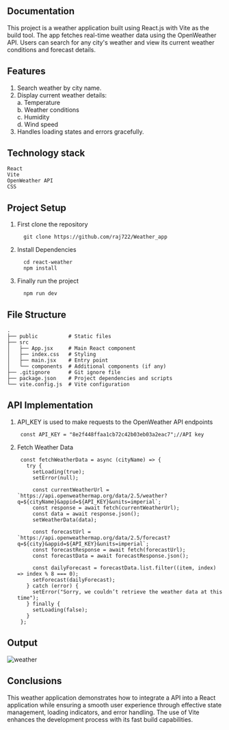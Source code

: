 ## Documentation
This project is a weather application built using React.js with Vite as the build tool. The app fetches real-time weather data using the OpenWeather API. Users can search for any city's weather and view its current weather conditions and forecast details.

## Features
1. Search weather by city name.
2. Display current weather details:
   <br/>
   a. Temperature <br/>
   b. Weather conditions<br/>
   c. Humidity<br/>
   d. Wind speed<br/>
4. Handles loading states and errors gracefully.

## Technology stack
    React
    Vite
    OpenWeather API
    CSS

## Project Setup

1. First clone the repository

         git clone https://github.com/raj722/Weather_app

2. Install Dependencies

         cd react-weather
         npm install
3. Finally run the project
   
         npm run dev
         

## File Structure
    .
    ├── public          # Static files
    ├── src
    │   ├── App.jsx     # Main React component
    │   ├── index.css   # Styling
    │   ├── main.jsx    # Entry point
    │   └── components  # Additional components (if any)
    ├── .gitignore      # Git ignore file
    ├── package.json    # Project dependencies and scripts
    └── vite.config.js  # Vite configuration
    
## API Implementation
1. API_KEY is used to make requests to the OpenWeather API endpoints

        const API_KEY = "8e2f448ffaa1cb72c42b03eb03a2eac7";//API key

2. Fetch Weather Data
        
        const fetchWeatherData = async (cityName) => {
          try {
            setLoading(true);
            setError(null);
        
            const currentWeatherUrl = `https://api.openweathermap.org/data/2.5/weather?q=${cityName}&appid=${API_KEY}&units=imperial`;
            const response = await fetch(currentWeatherUrl);
            const data = await response.json();
            setWeatherData(data);
        
            const forecastUrl = `https://api.openweathermap.org/data/2.5/forecast?q=${city}&appid=${API_KEY}&units=imperial`;
            const forecastResponse = await fetch(forecastUrl);
            const forecastData = await forecastResponse.json();
        
            const dailyForecast = forecastData.list.filter((item, index) => index % 8 === 0);
            setForecast(dailyForecast);
          } catch (error) {
            setError("Sorry, we couldn’t retrieve the weather data at this time");
          } finally {
            setLoading(false);
          }
        };

## Output
![weather](https://github.com/user-attachments/assets/40e41e85-069c-45af-8471-48b2ac4ee84f)

## Conclusions
This weather application demonstrates how to integrate a API into a React application while ensuring a smooth user experience through effective state management, loading indicators, and error handling. The use of Vite enhances the development process with its fast build capabilities. 
